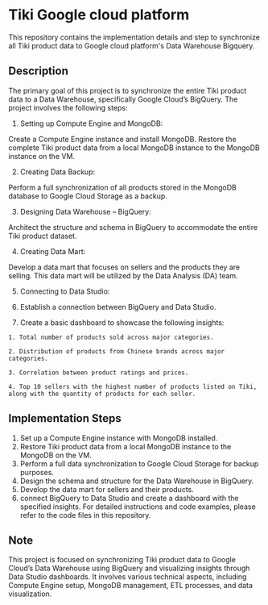 # Tiki Google cloud platform
This repository contains the implementation details and step to synchronize all Tiki product data to Google cloud platform's Data Warehouse Bigquery.
## Description
The primary goal of this project is to synchronize the entire Tiki product data to a Data Warehouse, specifically Google Cloud’s BigQuery. The project involves the following steps:

1. Setting up Compute Engine and MongoDB:

Create a Compute Engine instance and install MongoDB.
Restore the complete Tiki product data from a local MongoDB instance to the MongoDB instance on the VM.

2. Creating Data Backup:

Perform a full synchronization of all products stored in the MongoDB database to Google Cloud Storage as a backup.

3. Designing Data Warehouse – BigQuery:

Architect the structure and schema in BigQuery to accommodate the entire Tiki product dataset.

4. Creating Data Mart:

Develop a data mart that focuses on sellers and the products they are selling. This data mart will be utilized by the Data Analysis (DA) team.

5. Connecting to Data Studio:

  1. Establish a connection between BigQuery and Data Studio.
  2. Create a basic dashboard to showcase the following insights:
  
    1. Total number of products sold across major categories.
    
    2. Distribution of products from Chinese brands across major categories.
    
    3. Correlation between product ratings and prices.
    
    4. Top 10 sellers with the highest number of products listed on Tiki, along with the quantity of products for each seller.

## Implementation Steps
1. Set up a Compute Engine instance with MongoDB installed.
2. Restore Tiki product data from a local MongoDB instance to the MongoDB on the VM.
3. Perform a full data synchronization to Google Cloud Storage for backup purposes.
4. Design the schema and structure for the Data Warehouse in BigQuery.
5. Develop the data mart for sellers and their products.
6. connect BigQuery to Data Studio and create a dashboard with the specified insights.
For detailed instructions and code examples, please refer to the code files in this repository.

## Note
This project is focused on synchronizing Tiki product data to Google Cloud’s Data Warehouse using BigQuery and visualizing insights through Data Studio dashboards. It involves various technical aspects, including Compute Engine setup, MongoDB management, ETL processes, and data visualization.


